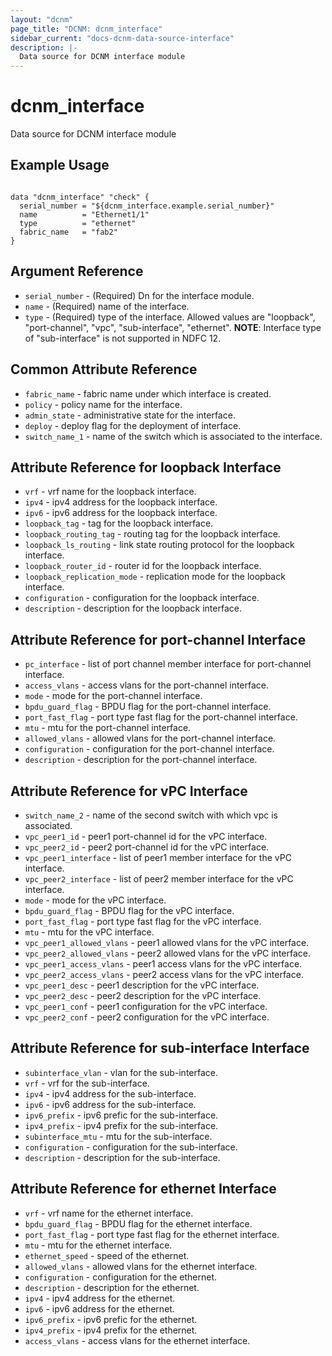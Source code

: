 ```yaml
---
layout: "dcnm"
page_title: "DCNM: dcnm_interface"
sidebar_current: "docs-dcnm-data-source-interface"
description: |-
  Data source for DCNM interface module
---
```


# dcnm_interface #
Data source for DCNM interface module

## Example Usage ##

```hcl

data "dcnm_interface" "check" {
  serial_number = "${dcnm_interface.example.serial_number}"
  name          = "Ethernet1/1"
  type          = "ethernet"
  fabric_name   = "fab2"
}

```


## Argument Reference ##

* `serial_number` - (Required) Dn for the interface module.
* `name` - (Required) name of the interface.
* `type` - (Required) type of the interface. Allowed values are "loopback", "port-channel", "vpc", "sub-interface", "ethernet".
**NOTE**: Interface type of "sub-interface" is not supported in NDFC 12.

## Common Attribute Reference ##

* `fabric_name` - fabric name under which interface is created.
* `policy` - policy name for the interface.
* `admin_state` - administrative state for the interface.
* `deploy` - deploy flag for the deployment of interface.
* `switch_name_1` - name of the switch which is associated to the interface.

## Attribute Reference for loopback Interface ##

* `vrf` - vrf name for the loopback interface.
* `ipv4` - ipv4 address for the loopback interface.
* `ipv6` - ipv6 address for the loopback interface.
* `loopback_tag` - tag for the loopback interface.
* `loopback_routing_tag` - routing tag for the loopback interface.
* `loopback_ls_routing` - link state routing protocol for the loopback interface.
* `loopback_router_id` - router id for the loopback interface.
* `loopback_replication_mode` - replication mode for the loopback interface.
* `configuration` - configuration for the loopback interface.
* `description` - description for the loopback interface.

## Attribute Reference for port-channel Interface ##

* `pc_interface` - list of port channel member interface for port-channel interface.
* `access_vlans` - access vlans for the port-channel interface.
* `mode` - mode for the port-channel interface.
* `bpdu_guard_flag` - BPDU flag for the port-channel interface.
* `port_fast_flag` - port type fast flag for the port-channel interface.
* `mtu` - mtu for the port-channel interface.
* `allowed_vlans` - allowed vlans for the port-channel interface.
* `configuration` - configuration for the port-channel interface.
* `description` - description for the port-channel interface.

## Attribute Reference for vPC Interface ##

* `switch_name_2` - name of the second switch with which vpc is associated. 
* `vpc_peer1_id` - peer1 port-channel id for the vPC interface.
* `vpc_peer2_id` - peer2 port-channel id for the vPC interface.
* `vpc_peer1_interface` - list of peer1 member interface for the vPC interface.
* `vpc_peer2_interface` - list of peer2 member interface for the vPC interface.
* `mode` - mode for the vPC interface.
* `bpdu_guard_flag` - BPDU flag for the vPC interface.
* `port_fast_flag` - port type fast flag for the vPC interface.
* `mtu` - mtu for the vPC interface.
* `vpc_peer1_allowed_vlans` - peer1 allowed vlans for the vPC interface.
* `vpc_peer2_allowed_vlans` - peer2 allowed vlans for the vPC interface.
* `vpc_peer1_access_vlans` - peer1 access vlans for the vPC interface.
* `vpc_peer2_access_vlans` - peer2 access vlans for the vPC interface.
* `vpc_peer1_desc` - peer1 description for the vPC interface.
* `vpc_peer2_desc` - peer2 description for the vPC interface.
* `vpc_peer1_conf` - peer1 configuration for the vPC interface.
* `vpc_peer2_conf` - peer2 configuration for the vPC interface.

## Attribute Reference for sub-interface Interface ##

* `subinterface_vlan` - vlan for the sub-interface.
* `vrf` - vrf for the sub-interface.
* `ipv4` - ipv4 address for the sub-interface.
* `ipv6` - ipv6 address for the sub-interface.
* `ipv6_prefix` - ipv6 prefic for the sub-interface.
* `ipv4_prefix` - ipv4 prefix for the sub-interface.
* `subinterface_mtu` - mtu for the sub-interface.
* `configuration` - configuration for the sub-interface.
* `description` - description for the sub-interface.

## Attribute Reference for ethernet Interface ##

* `vrf` - vrf name for the ethernet interface.
* `bpdu_guard_flag` - BPDU flag for the ethernet interface.
* `port_fast_flag` - port type fast flag for the ethernet interface.
* `mtu` - mtu for the ethernet interface. 
* `ethernet_speed` - speed of the ethernet.
* `allowed_vlans` - allowed vlans for the ethernet interface.
* `configuration` - configuration for the ethernet.
* `description` - description for the ethernet.
* `ipv4` - ipv4 address for the ethernet.
* `ipv6` - ipv6 address for the ethernet.
* `ipv6_prefix` - ipv6 prefic for the ethernet.
* `ipv4_prefix` - ipv4 prefix for the ethernet.
* `access_vlans` -  access vlans for the ethernet interface.